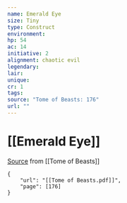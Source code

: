 ```yaml
---
name: Emerald Eye
size: Tiny
type: Construct
environment: 
hp: 54
ac: 14
initiative: 2
alignment: chaotic evil
legendary: 
lair: 
unique: 
cr: 1
tags: 
source: "Tome of Beasts: 176"
url: ""
---
```

# [[Emerald Eye]]

[Source](zotero://open-pdf/library/items/ULEQWHJM?page=176) from [[Tome of Beasts]]

```pdf
{
	"url": "[[Tome of Beasts.pdf]]",
	"page": [176]
}
```

